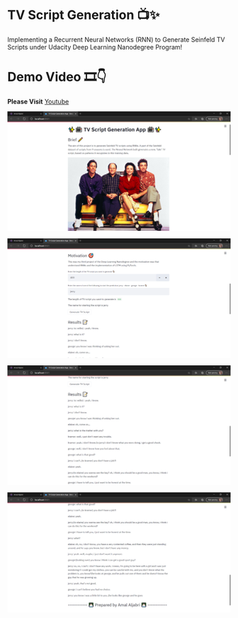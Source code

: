 # TV Script Generation 📺✨
Implementing a Recurrent Neural Networks (RNN) to Generate Seinfeld TV Scripts under Udacity Deep Learning Nanodegree Program!
# Demo Video 🎞👇
**Please Visit** [Youtube](https://www.youtube.com/watch?v=MtUNVVzgiM8)<br/>

![](https://github.com/AmalAljabri/TV-Script-Generation/blob/main/Images/TV%20Script%20Generation%20App%201.png)<br/>

![](https://github.com/AmalAljabri/TV-Script-Generation/blob/main/Images/TV%20Script%20Generation%20App%202.png)<br/>

![](https://github.com/AmalAljabri/TV-Script-Generation/blob/main/Images/TV%20Script%20Generation%20App%203.png)<br/>

![](https://github.com/AmalAljabri/TV-Script-Generation/blob/main/Images/TV%20Script%20Generation%20App%204.png)<br/>



